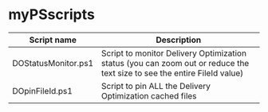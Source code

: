 # myPSscripts

|Script name|Description|
|---|---|
|DOStatusMonitor.ps1| Script to monitor Delivery Optimization status (you can zoom out or reduce the text size to see the entire FileId value)|
|DOpinFileId.ps1|Script to pin ALL the Delivery Optimization cached files|
